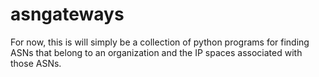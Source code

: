 asngateways
===========

For now, this is will simply be a collection of python programs for finding
ASNs that belong to an organization and the IP spaces associated with those
ASNs.
